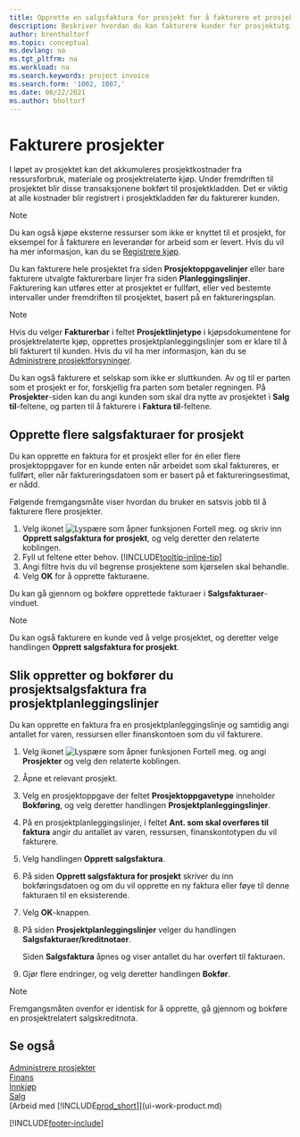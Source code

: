 ```yaml
---
title: Opprette en salgsfaktura for prosjekt for å fakturere et prosjekt
description: Beskriver hvordan du kan fakturere kunder for prosjektutgifter etter hvert som et prosjekt skrider frem og kostnader akkumuleres.
author: brentholtorf
ms.topic: conceptual
ms.devlang: na
ms.tgt_pltfrm: na
ms.workload: na
ms.search.keywords: project invoice
ms.search.form: '1002, 1007,'
ms.date: 06/22/2021
ms.author: bholtorf
---
```

# <a name="invoice-jobs"></a>Fakturere prosjekter

I løpet av prosjektet kan det akkumuleres prosjektkostnader fra ressursforbruk, materiale og prosjektrelaterte kjøp. Under fremdriften til prosjektet blir disse transaksjonene bokført til prosjektkladden. Det er viktig at alle kostnader blir registrert i prosjektkladden før du fakturerer kunden.

> [!NOTE]
> Du kan også kjøpe eksterne ressurser som ikke er knyttet til et prosjekt, for eksempel for å fakturere en leverandør for arbeid som er levert. Hvis du vil ha mer informasjon, kan du se [Registrere kjøp](purchasing-how-record-purchases.md).

Du kan fakturere hele prosjektet fra siden **Prosjektoppgavelinjer** eller bare fakturere utvalgte fakturerbare linjer fra siden **Planleggingslinjer**. Fakturering kan utføres etter at prosjektet er fullført, eller ved bestemte intervaller under fremdriften til prosjektet, basert på en faktureringsplan.

> [!NOTE]  
> Hvis du velger **Fakturerbar** i feltet **Prosjektlinjetype** i kjøpsdokumentene for prosjektrelaterte kjøp, opprettes prosjektplanleggingslinjer som er klare til å bli fakturert til kunden. Hvis du vil ha mer informasjon, kan du se [Administrere prosjektforsyninger](projects-how-manage-project-supplies.md).

Du kan også fakturere et selskap som ikke er sluttkunden. Av og til er parten som et prosjekt er for, forskjellig fra parten som betaler regningen. På **Prosjekter**-siden kan du angi kunden som skal dra nytte av prosjektet i **Salg til**-feltene, og parten til å fakturere i **Faktura til**-feltene. 

## <a name="to-create-multiple-job-sales-invoices"></a>Opprette flere salgsfakturaer for prosjekt

Du kan opprette en faktura for et prosjekt eller for én eller flere prosjektoppgaver for en kunde enten når arbeidet som skal faktureres, er fullført, eller når faktureringsdatoen som er basert på et faktureringsestimat, er nådd.

Følgende fremgangsmåte viser hvordan du bruker en satsvis jobb til å fakturere flere prosjekter.  

1. Velg ikonet ![Lyspære som åpner funksjonen Fortell meg.](media/ui-search/search_small.png "Fortell hva du vil gjøre") og skriv inn **Opprett salgsfaktura for prosjekt**, og velg deretter den relaterte koblingen.  
2. Fyll ut feltene etter behov. [!INCLUDE[tooltip-inline-tip](includes/tooltip-inline-tip_md.md)]
3. Angi filtre hvis du vil begrense prosjektene som kjørselen skal behandle.
4. Velg **OK** for å opprette fakturaene.  

Du kan gå gjennom og bokføre opprettede fakturaer i **Salgsfakturaer**-vinduet.

> [!NOTE]
> Du kan også fakturere en kunde ved å velge prosjektet, og deretter velge handlingen **Opprett salgsfaktura for prosjekt**. 

## <a name="to-create-and-post-job-sales-invoice-from-job-planning-lines"></a>Slik oppretter og bokfører du prosjektsalgsfaktura fra prosjektplanleggingslinjer

Du kan opprette en faktura fra en prosjektplanleggingslinje og samtidig angi antallet for varen, ressursen eller finanskontoen som du vil fakturere.

1. Velg ikonet ![Lyspære som åpner funksjonen Fortell meg.](media/ui-search/search_small.png "Fortell hva du vil gjøre") og angi **Prosjekter** og velg den relaterte koblingen.
2. Åpne et relevant prosjekt.
3. Velg en prosjektoppgave der feltet **Prosjektoppgavetype** inneholder **Bokføring**, og velg deretter handlingen **Prosjektplanleggingslinjer**.  
4. På en prosjektplanleggingslinjer, i feltet **Ant. som skal overføres til faktura** angir du antallet av varen, ressursen, finanskontotypen du vil fakturere.  
5. Velg handlingen **Opprett salgsfaktura**.
6. På siden **Opprett salgsfaktura for prosjekt** skriver du inn bokføringsdatoen og om du vil opprette en ny faktura eller føye til denne fakturaen til en eksisterende.
7. Velg **OK**-knappen.  
8. På siden **Prosjektplanleggingslinjer** velger du handlingen **Salgsfakturaer/kreditnotaer**.

    Siden **Salgsfaktura** åpnes og viser antallet du har overført til fakturaen.
9. Gjør flere endringer, og velg deretter handlingen **Bokfør**.

> [!NOTE]  
>   Fremgangsmåten ovenfor er identisk for å opprette, gå gjennom og bokføre en prosjektrelatert salgskreditnota.

## <a name="see-also"></a>Se også

[Administrere prosjekter](projects-manage-projects.md)  
[Finans](finance.md)  
[Innkjøp](purchasing-manage-purchasing.md)  
[Salg](sales-manage-sales.md)  
[Arbeid med [!INCLUDE[prod_short](includes/prod_short.md)]](ui-work-product.md)  


[!INCLUDE[footer-include](includes/footer-banner.md)]
